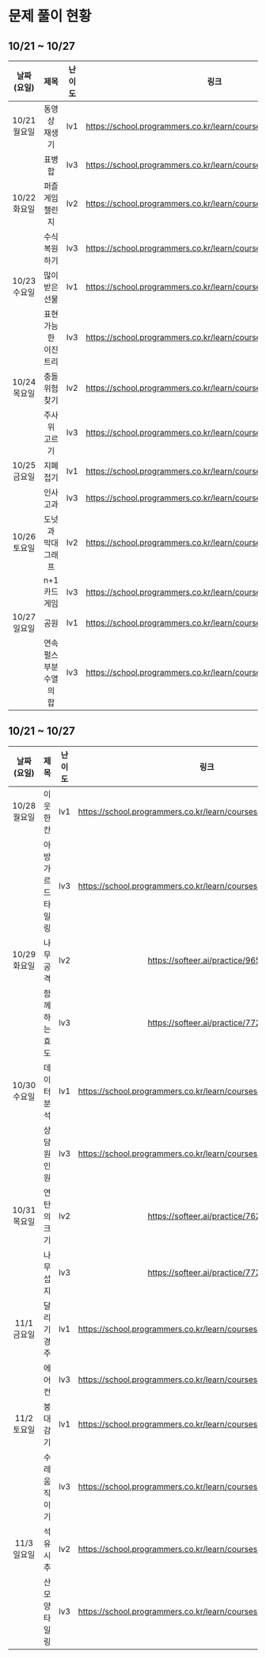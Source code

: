 # 문제 풀이 현황

## 10/21 ~ 10/27

|날짜(요일)|제목|난이도|링크|김태경|김민채|
|:---:|:---:|:---:|:---:|:---:|:---:|
|10/21 월요일|동영상 재생기|lv1|https://school.programmers.co.kr/learn/courses/30/lessons/340213|O|O|
||표병합|lv3|https://school.programmers.co.kr/learn/courses/30/lessons/150366|||
|10/22 화요일|퍼즐게임 챌린지|lv2|https://school.programmers.co.kr/learn/courses/30/lessons/340212||O|
||수식 복원하기|lv3|https://school.programmers.co.kr/learn/courses/30/lessons/340210|||
|10/23 수요일|많이 받은 선물|lv1|https://school.programmers.co.kr/learn/courses/30/lessons/258712||O|
||표현 가능한 이진트리|lv3|https://school.programmers.co.kr/learn/courses/30/lessons/150367|||
|10/24 목요일|충돌위험 찾기|lv2|https://school.programmers.co.kr/learn/courses/30/lessons/340211|||
||주사위 고르기|lv3|https://school.programmers.co.kr/learn/courses/30/lessons/258709|||
|10/25 금요일|지폐 접기|lv1|https://school.programmers.co.kr/learn/courses/30/lessons/340199|||
||인사고과|lv3|https://school.programmers.co.kr/learn/courses/30/lessons/152995|||
|10/26 토요일|도넛과 막대그래프|lv2|https://school.programmers.co.kr/learn/courses/30/lessons/258711|||
||n+1 카드게임|lv3|https://school.programmers.co.kr/learn/courses/30/lessons/258707|||
|10/27 일요일|공원|lv1|https://school.programmers.co.kr/learn/courses/30/lessons/340198||O|
||연속 펄스 부분 수열의 합|lv3|https://school.programmers.co.kr/learn/courses/30/lessons/161988|||


## 10/21 ~ 10/27
|날짜(요일)|제목|난이도|링크|김태경|김민채|
|:---:|:---:|:---:|:---:|:---:|:---:|
|10/28 월요일|이웃한 칸|lv1|https://school.programmers.co.kr/learn/courses/30/lessons/250125|||
||아방가르드 타일링|lv3|https://school.programmers.co.kr/learn/courses/30/lessons/181186|||
|10/29 화요일|나무 공격|lv2|https://softeer.ai/practice/9657|O|O|
||함께하는 효도|lv3|https://softeer.ai/practice/7727||O|
|10/30 수요일|데이터 분석|lv1|https://school.programmers.co.kr/learn/courses/30/lessons/250121|||
||상담원 인원|lv3|https://school.programmers.co.kr/learn/courses/30/lessons/214288|||
|10/31 목요일|연탄의 크기|lv2|https://softeer.ai/practice/7628|O|O|
||나무 섭지|lv3|https://softeer.ai/practice/7726|O|O|
|11/1 금요일|달리기 경주|lv1|https://school.programmers.co.kr/learn/courses/30/lessons/178871|||
||에어컨|lv3|https://school.programmers.co.kr/learn/courses/30/lessons/214289|||
|11/2 토요일|붕대 감기|lv1|https://school.programmers.co.kr/learn/courses/30/lessons/250137||O|
||수레 움직이기|lv3|https://school.programmers.co.kr/learn/courses/30/lessons/250134|||
|11/3 일요일|석유 시추|lv2|https://school.programmers.co.kr/learn/courses/30/lessons/250136||O|
||산 모양 타일링|lv3|https://school.programmers.co.kr/learn/courses/30/lessons/258705|||